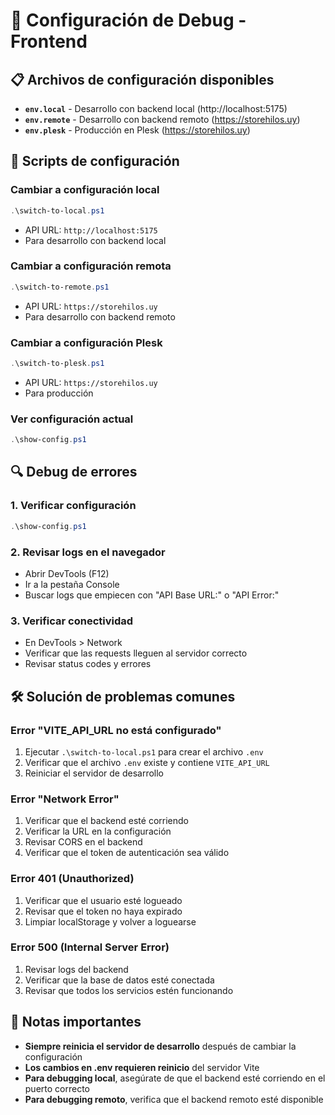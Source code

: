 # 🔧 Configuración de Debug - Frontend

## 📋 Archivos de configuración disponibles

- **`env.local`** - Desarrollo con backend local (http://localhost:5175)
- **`env.remote`** - Desarrollo con backend remoto (https://storehilos.uy)
- **`env.plesk`** - Producción en Plesk (https://storehilos.uy)

## 🚀 Scripts de configuración

### Cambiar a configuración local
```powershell
.\switch-to-local.ps1
```
- API URL: `http://localhost:5175`
- Para desarrollo con backend local

### Cambiar a configuración remota
```powershell
.\switch-to-remote.ps1
```
- API URL: `https://storehilos.uy`
- Para desarrollo con backend remoto

### Cambiar a configuración Plesk
```powershell
.\switch-to-plesk.ps1
```
- API URL: `https://storehilos.uy`
- Para producción

### Ver configuración actual
```powershell
.\show-config.ps1
```

## 🔍 Debug de errores

### 1. Verificar configuración
```powershell
.\show-config.ps1
```

### 2. Revisar logs en el navegador
- Abrir DevTools (F12)
- Ir a la pestaña Console
- Buscar logs que empiecen con "API Base URL:" o "API Error:"

### 3. Verificar conectividad
- En DevTools > Network
- Verificar que las requests lleguen al servidor correcto
- Revisar status codes y errores

## 🛠️ Solución de problemas comunes

### Error "VITE_API_URL no está configurado"
1. Ejecutar `.\switch-to-local.ps1` para crear el archivo `.env`
2. Verificar que el archivo `.env` existe y contiene `VITE_API_URL`
3. Reiniciar el servidor de desarrollo

### Error "Network Error"
1. Verificar que el backend esté corriendo
2. Verificar la URL en la configuración
3. Revisar CORS en el backend
4. Verificar que el token de autenticación sea válido

### Error 401 (Unauthorized)
1. Verificar que el usuario esté logueado
2. Revisar que el token no haya expirado
3. Limpiar localStorage y volver a loguearse

### Error 500 (Internal Server Error)
1. Revisar logs del backend
2. Verificar que la base de datos esté conectada
3. Revisar que todos los servicios estén funcionando

## 📝 Notas importantes

- **Siempre reinicia el servidor de desarrollo** después de cambiar la configuración
- **Los cambios en .env requieren reinicio** del servidor Vite
- **Para debugging local**, asegúrate de que el backend esté corriendo en el puerto correcto
- **Para debugging remoto**, verifica que el backend remoto esté disponible
